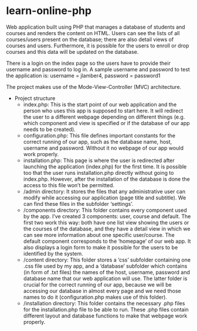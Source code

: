 # learn-online-php
Web application built using PHP that manages a database of students and courses and renders the content on HTML. Users can see the lists of all courses/users present on the database; there are also detail views of courses and users. Furthermore, it is possible for the users to enroll or drop courses and this data will be updated on the database.

There is a login on the index page so the users have to provide their username and password to log in. A sample username and password to test the application is: username = jlamber4, password = password1

The project makes use of the Mode-View-Controller (MVC) architecture.

* Project structure
  * index.php: This is the start point of our web application and the person who uses this app is supposed to start here. It will redirect the user to a different webpage depending on different things (e.g. which component and view is specified or if the database of our app needs to be created). 
  * configuration.php: This file defines important constants for the correct running of our app, such as the database name, host, username and password. Without it no webpage of our app would work properly.
  * installation.php: This page is where the user is redirected after launching the application (index.php) for the first time. It is possible too that the user runs installation.php directly without going to index.php. However, after the installation of the database is done the access to this file won’t be permitted.
  * /admin directory: It stores the files that any administrative user can modify while accessing our application (page title and subtitle). We can find these files in the subfolder ‘settings’. 
  * /components directory: This folder contains every component used by the app. I’ve created 3 components: user, course and default. The first two work this way: both have one list view showing the users or the courses of the database, and they have a detail view in which we can see more information about one specific user/course. The default component corresponds to the ‘homepage’ of our web app. It also displays a login form to make it possible for the users to be identified by the system.
  * /content directory: This folder stores a ‘css’ subfolder containing one .css file used by my app, and a ‘database’ subfolder which contains (in form of .txt files) the names of the host, username, password and database name that our web application will use.  The latter folder is crucial for the correct running of our app, because we will be accessing our database in almost every page and we need those names to do it (configuration.php makes use of this folder).
  * /installation directory: This folder contains the necessary .php files for the installation.php file to be able to run. These .php files contain different layout and database functions to make that webpage work properly.   
